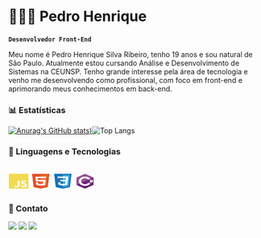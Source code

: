 # 👩🏻‍💻 Pedro Henrique 

**`Desenvolvedor Front-End`**

Meu nome é Pedro Henrique Silva Ribeiro, tenho 19 anos e sou natural de São Paulo. Atualmente estou cursando Análise e Desenvolvimento de Sistemas na CEUNSP. Tenho grande interesse pela área de tecnologia e venho me desenvolvendo como profissional, com foco em front-end e aprimorando meus conhecimentos em back-end.


### 📊 Estatísticas

[![Anurag's GitHub stats](https://github-readme-stats-eight-beige-35.vercel.app/api?username=PedroHenrique910&show_icons=true&theme=radical&include_all_commits=true))](https://github.com/PedroHenrique910/github-readme-stats)![Top Langs](https://github-readme-stats.vercel.app/api/top-langs/?username=PedroHenrique910&layout=compact&theme=radical)

### 🤖 Linguagens e Tecnologias

<div style="display: inline_block"><br>
  <img align="center" alt="Rafa-Js" height="30" width="40" src="https://raw.githubusercontent.com/devicons/devicon/master/icons/javascript/javascript-plain.svg">
  <img align="center" alt="Rafa-HTML" height="30" width="40" src="https://raw.githubusercontent.com/devicons/devicon/master/icons/html5/html5-original.svg">
  <img align="center" alt="Rafa-CSS" height="30" width="40" src="https://raw.githubusercontent.com/devicons/devicon/master/icons/css3/css3-original.svg">
  <img align="center" alt="Rafa-CSS" height="30" width="40" src="https://raw.githubusercontent.com/devicons/devicon/master/icons/csharp/csharp-original.svg">

  ##

</div>

### 📱 Contato


<div>
  <a href="https://instagram.com/pedroh_910" target="_blank"><img src="https://img.shields.io/badge/-Instagram-%23E4405F?style=for-the-badge&logo=instagram&logoColor=white" target="_blank"></a>
  <a href = "mailto:pedro.henriquesilvaribeiro2006@gmail.com"><img src="https://img.shields.io/badge/-Gmail-%23333?style=for-the-badge&logo=gmail&logoColor=white" target="_blank"></a>
  <a href="https://www.linkedin.com/in/pedro-henrique-21a21926b" target="_blank"><img src="https://img.shields.io/badge/-LinkedIn-%230077B5?style=for-the-badge&logo=linkedin&logoColor=white" target="_blank"></a>
</div>
